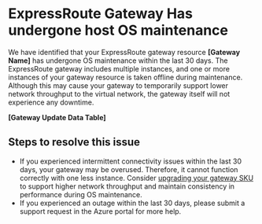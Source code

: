 <properties
pageTitle="ExpressRoute Gateway Has undergone host OS maintenance"
description="Provides the solution to the problem in which ExpressRoute Gateway Has undergone host OS maintenance."
infoBubbleText="Issues with your ExpressRoute were detected. See details on the right."
service="microsoft.network"
resource="ExpressRoute"
authors="genlin"
ms.author="mariliu"
articleId="GuestOSMaintenance"
diagnosticScenario=""
selfHelpType="Diagnostics"
supportTopicIds=""
resourceTags="windows"
supportTopicIds="32602123, 32627985"
productPesIds=""
cloudEnvironments="Public, fairfax, usnat, ussec"
ownershipId="CloudNet_AzureExpressRoute"
/>
# ExpressRoute Gateway Has undergone host OS maintenance
<!--issueDescription-->
We have identified that your ExpressRoute gateway resource **[Gateway Name]** has undergone OS maintenance within the last 30 days. The ExpressRoute gateway includes multiple instances, and one or more instances of your gateway resource is taken offline during maintenance. Although this may cause your gateway to temporarily support lower network throughput to the virtual network, the gateway itself will not experience any downtime.

**[Gateway Update Data Table]**
<!--/issueDescription-->
## **Steps to resolve this issue**
- If you experienced intermittent connectivity issues within the last 30 days, your gateway may be overused. Therefore, it cannot function correctly with one less instance. Consider [upgrading your gateway SKU](https://docs.microsoft.com/azure/expressroute/expressroute-about-virtual-network-gateways#gwsku) to support higher network throughput and maintain consistency in performance during OS maintenance. 
- If you experienced an outage within the last 30 days, please submit a support request in the Azure portal for more help.

